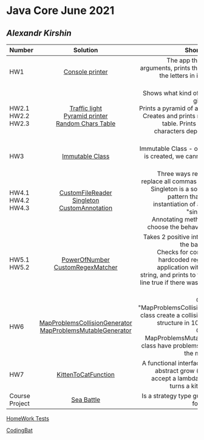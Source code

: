 # Java Core June 2021

## *_Alexandr Kirshin_*

| Number       | Solution       | Short description  |
| ------------- |:-------------:| -----:|
|  HW1   |[Console printer](./src/main/java/homework_1)| The app that reads input arguments, prints them and count the letters in it, until "error" argument |
|  HW2.1 </br> HW2.2 </br> HW2.3 |[Traffic light](./src/main/java/homework_2/traffic_light) </br> [Pyramid printer](./src/main/java/homework_2/pyramid_printer) </br> [Random Chars Table](./src/main/java/homework_2/random_chars_table) |Shows what kind of light is in the given seconds. </br> Prints a pyramid of a given height. </br> Creates and prints random chars table. Prints even and odd characters depending on the strategy 
|  HW3 |[Immutable Class](./src/main/java/homework_2/random_chars_table)|Immutable Class - once an object is created, we cannot change its content.
|  HW4.1 </br> HW4.2 </br> HW4.3| [CustomFileReader](./src/main/java/homework_4/CustomFileReader) </br> [Singleton](./src/main/java/homework_4/Singleton) </br> [CustomAnnotation](./src/main/java/homework_4/CustomAnnotation) |  Three ways reading file and replace all commas and dots in it. </br> Singleton is a software design pattern that restricts the instantiation of a class to one "single" instance. </br> Annotating methods allows to choose the behavior of the app |
|  HW5.1 </br> HW5.2| [PowerOfNumber](./src/main/java/homework_5/PowerOfNumber) </br> [CustomRegexMatcher](./src/main/java/homework_5/CustomRegexMatcher) |  Takes 2 positive integers. Raises the base to a power </br> Сhecks for compliance with hardcoded regex inside the application with the entered string, and prints to the command line true if there was a match, and false if not.|
|  HW6| [MapProblemsCollisionGenerator](./src/main/java/homework_6/) </br> [MapProblemsMutableGenerator](./src/main/java/homework_6/) |  Objects of the "MapProblemsCollisionGenerator" class create a collision in the map structure in 100% of cases. Objects of the MapProblemsMutableGenerator class have problems getting from the map structure.|
|  HW7| [KittenToCatFunction](./src/main/java/homework_7/) | A functional interface that has an abstract grow () method can accept a lambda function that turns a kitten into a cat. |
|  Course Project| [Sea Battle](./src/main/java/course_project/) | Is a strategy type guessing game for two players. |
[HomeWork Tests](https://github.com/NikolaevArtem/Java_Core_June_2021/tree/feature/AlexandrKirshin/src/test/java)  

[CodingBat](https://codingbat.com/done?user=kirhin1@gmail.com&tag=3702120574)